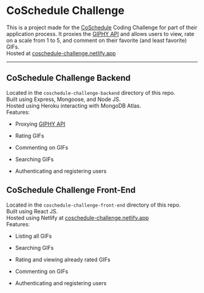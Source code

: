 # CoSchedule Challenge

This is a project made for the [CoSchedule](https://coschedule.com/) Coding Challenge for part of their application process. It proxies the [GIPHY API](https://developers.giphy.com/) and allows users to view, rate on a scale from 1 to 5, and comment on their favorite (and least favorite) GIFs.\
Hosted at [coschedule-challenge.netlify.app](https://coschedule-challenge.netlify.app/)

---

## CoSchedule Challenge Backend

Located in the `coschedule-challenge-backend` directory of this repo.\
Built using Express, Mongoose, and Node JS.\
Hosted using Heroku interacting with MongoDB Atlas.\
Features:

- Proxying [GIPHY API](https://developers.giphy.com/)

- Rating GIFs

- Commenting on GIFs

- Searching GIFs

- Authenticating and registering users

## CoSchedule Challenge Front-End

Located in the `coschedule-challenge-front-end` directory of this repo.\
Built using React JS.\
Hosted using Netlify at [coschedule-challenge.netlify.app](https://coschedule-challenge.netlify.app/)\
Features:

- Listing all GIFs

- Searching GIFs

- Rating and viewing already rated GIFs

- Commenting on GIFs

- Authenticating and registering users
